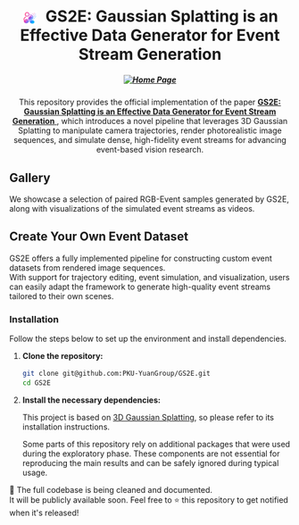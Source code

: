 <h1 align="center">
  <img src="assets/gs2e_logo.png" width="28" style="vertical-align: middle; margin-right: 8px;">
  GS2E: Gaussian Splatting is an Effective Data Generator for Event Stream Generation
</h1>

<h5 align="center">

[![Home Page](https://img.shields.io/badge/Project-<Website>-blue.svg)](https://github.com/PKU-YuanGroup/GS2Event-Simulator) 

</h5>


<p align="center">
This repository provides the official implementation of the paper  
<a href="https://github.com/PKU-YuanGroup/GS2Event-Simulator">
<b>GS2E: Gaussian Splatting is an Effective Data Generator for Event Stream Generation</b>
</a>,  
which introduces a novel pipeline that leverages 3D Gaussian Splatting to manipulate camera trajectories, render photorealistic image sequences, and simulate dense, high-fidelity event streams for advancing event-based vision research.
</p>


## Gallery
We showcase a selection of paired RGB-Event samples generated by GS2E, along with visualizations of the simulated event streams as videos.

## Create Your Own Event Dataset
GS2E offers a fully implemented pipeline for constructing custom event datasets from rendered image sequences.  
With support for trajectory editing, event simulation, and visualization, users can easily adapt the framework to generate high-quality event streams tailored to their own scenes.


### Installation
Follow the steps below to set up the environment and install dependencies.

1. **Clone the repository:**
   ```bash
   git clone git@github.com:PKU-YuanGroup/GS2E.git
   cd GS2E
   ```

2. **Install the necessary dependencies:**

   This project is based on [3D Gaussian Splatting](https://github.com/graphdeco-inria/gaussian-splatting), so please refer to its installation instructions. 

   Some parts of this repository rely on additional packages that were used during the exploratory phase. These components are not essential for reproducing the main results and can be safely ignored during typical usage.




🚧 The full codebase is being cleaned and documented.  
It will be publicly available soon. 
Feel free to ⭐️ this repository to get notified when it's released!

